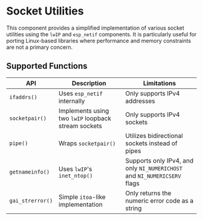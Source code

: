 # Socket Utilities

This component provides a simplified implementation of various socket utilities using the `lwIP` and `esp_netif` components. It is particularly useful for porting Linux-based libraries where performance and memory constraints are not a primary concern.

## Supported Functions

| API            | Description                        | Limitations                                      |
|----------------|------------------------------------|--------------------------------------------------|
| `ifaddrs()`    | Uses `esp_netif` internally        | Only supports IPv4 addresses                     |
| `socketpair()` | Implements using two `lwIP` loopback stream sockets | Only supports IPv4 sockets      |
| `pipe()`       | Wraps `socketpair()`               | Utilizes bidirectional sockets instead of pipes  |
| `getnameinfo()`| Uses `lwIP`'s `inet_ntop()`        | Supports only IPv4, and only `NI_NUMERICHOST` and `NI_NUMERICSERV` flags |
| `gai_strerror()`| Simple `itoa`-like implementation | Only returns the numeric error code as a string   |
